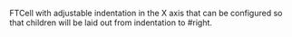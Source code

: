 FTCell with adjustable indentation in the X axis that can be configured so that children will be laid out from indentation to #right.